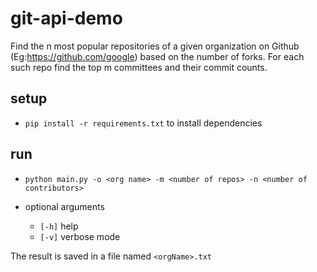 # git-api-demo
Find the n most popular repositories of a given organization on Github (Eg:https://github.com/google) based on the number of forks. For each such repo find the top m committees and their commit counts. 

## setup

* `pip install -r requirements.txt` to install dependencies

## run
* `python main.py -o <org name> -m <number of repos> -n <number of contributors>`
* optional arguments

   * `[-h]` help
   * `[-v]` verbose mode

The result is saved in a file named `<orgName>.txt`
